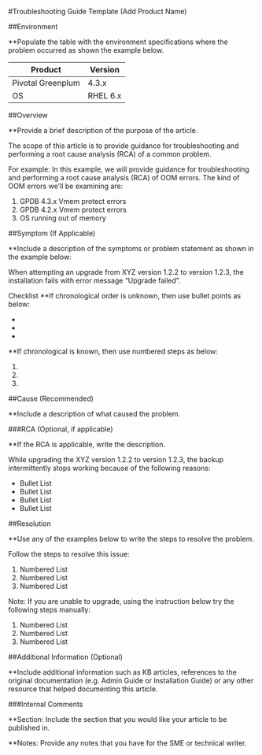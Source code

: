 #Troubleshooting Guide Template (Add Product Name)

##Environment 

**Populate the table with the environment specifications where the problem occurred as shown the example below.

Product | Version
--------|---------
Pivotal Greenplum | 4.3.x
OS | RHEL 6.x
	 
##Overview

**Provide a brief description of the purpose of the article.

The scope of this article is to provide guidance for troubleshooting and performing a root cause analysis (RCA) of a common problem.

For example: In this example, we will provide guidance for troubleshooting and performing a root cause analysis (RCA) of OOM errors. The kind of OOM errors we'll be examining are:

1.	GPDB 4.3.x Vmem protect errors
2.	GPDB 4.2.x Vmem protect errors
3.	OS running out of memory
 
##Symptom (If Applicable)

**Include a description of the symptoms or problem statement as shown in the example below:

When attempting an upgrade from XYZ version 1.2.2 to version 1.2.3, the installation fails with error message “Upgrade failed”.
 
Checklist
**If chronological order is unknown, then use bullet points as below:

*	
*	
*	 

**If chronological is known, then use numbered steps as below:

1.	
2.	
3.	 

##Cause (Recommended)

**Include a description of what caused the problem.  

###RCA (Optional, if applicable)

**If the RCA is applicable, write the description.

While upgrading the XYZ version 1.2.2 to version 1.2.3, the backup intermittently stops working because of the following reasons:

*	Bullet List
*	Bullet List
*	Bullet List
*	Bullet List

##Resolution

**Use any of the examples below to write the steps to resolve the problem.

Follow the steps to resolve this issue:

1.	Numbered List
2.	Numbered List
3.	Numbered List

Note: If you are unable to upgrade, using the instruction below try the following steps manually:

1.	Numbered List
2.	Numbered List
3.	Numbered List

##Additional Information (Optional)

**Include additional information such as KB articles, references to the original documentation (e.g. Admin Guide or Installation Guide) or any other resource that helped documenting this article. 

###Internal Comments 

**Section: Include the section that you would like your article to be published in.

**Notes: Provide any notes that you have for the SME or technical writer.  


